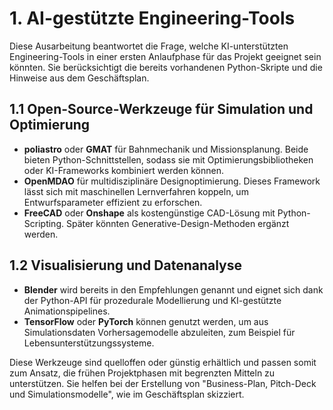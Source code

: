 # 1. AI-gestützte Engineering-Tools

Diese Ausarbeitung beantwortet die Frage, welche KI-unterstützten Engineering-Tools in einer ersten Anlaufphase für das Projekt geeignet sein könnten. Sie berücksichtigt die bereits vorhandenen Python-Skripte und die Hinweise aus dem Geschäftsplan.

## 1.1 Open-Source-Werkzeuge für Simulation und Optimierung

- **poliastro** oder **GMAT** für Bahnmechanik und Missionsplanung. Beide bieten Python-Schnittstellen, sodass sie mit Optimierungsbibliotheken oder KI-Frameworks kombiniert werden können.
- **OpenMDAO** für multidisziplinäre Designoptimierung. Dieses Framework lässt sich mit maschinellen Lernverfahren koppeln, um Entwurfsparameter effizient zu erforschen.
- **FreeCAD** oder **Onshape** als kostengünstige CAD-Lösung mit Python-Scripting. Später könnten Generative-Design-Methoden ergänzt werden.

## 1.2 Visualisierung und Datenanalyse

- **Blender** wird bereits in den Empfehlungen genannt und eignet sich dank der Python-API für prozedurale Modellierung und KI-gestützte Animationspipelines.
- **TensorFlow** oder **PyTorch** können genutzt werden, um aus Simulationsdaten Vorhersagemodelle abzuleiten, zum Beispiel für Lebensunterstützungssysteme.

Diese Werkzeuge sind quelloffen oder günstig erhältlich und passen somit zum Ansatz, die frühen Projektphasen mit begrenzten Mitteln zu unterstützen. Sie helfen bei der Erstellung von "Business-Plan, Pitch-Deck und Simulationsmodelle", wie im Geschäftsplan skizziert.
